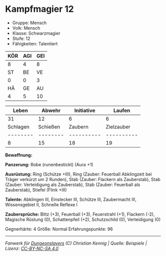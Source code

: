 # Kampfmagier 12  
- Gruppe: Mensch  
- Volk: Mensch  
- Klasse: Schwarzmagier  
- Stufe: 12  
- Fähigkeiten: Talentiert  


| KÖR | AGI | GEI |  
| --- | --- | --- |  
| 8   | 4   | 8   |
| ST  | BE  | VE  |  
| 0   | 0   | 3   |
| HÄ  | GE  | AU  |  
| 4   | 5   | 10  |


| Leben    | Abwehr   | Initiative | Laufen     |
| -------- | -------- | ---------- | ---------- |
| 31       | 12       | 6          | 6          |
| Schlagen | Schießen | Zaubern    | Zielzauber |
| -------- | -------- | ---------- | ---------- |
| 8        | 15       | 18         | 19         |

**Bewaffnung:**


**Panzerung:**
Robe (runenbestickt) (Aura +1)

**Ausrüstung:**
Ring (Schütze +III), Ring (Zauber: Feuerball Abklingzeit bei Träger verkürzt um 2 Runden), Stab (Zauber: Flackern als Zauberstab), Stab (Zauber: Verteidigung als Zauberstab), Stab (Zauber: Feuerball als Zauberstab), Stiefel (Flink +III)

**Talente:**
Abklingen III, Einstecker III, Schütze III, Zaubermacht III, Wissensgebiet II, Schnelle Reflexe I

**Zaubersprüche:**
Blitz (+3), Feuerball (+3), Feuerstrahl (+1), Flackern (-2), Magische Rüstung (0), Schattenpfeil (+2), Schutzschild (0), Verteidigung (0)

Gegnerhärte: 4
Größe: Normal
Erfahrungspunkte: 96



___
*Fanwerk für [Dungeonslayers](https://www.dungeonslayers.net/) (C) Christian Kennig | Quelle: Beispiele | Lizenz: [CC-BY-NC-SA 4.0](https://creativecommons.org/licenses/by-nc-sa/4.0/deed.de)*
